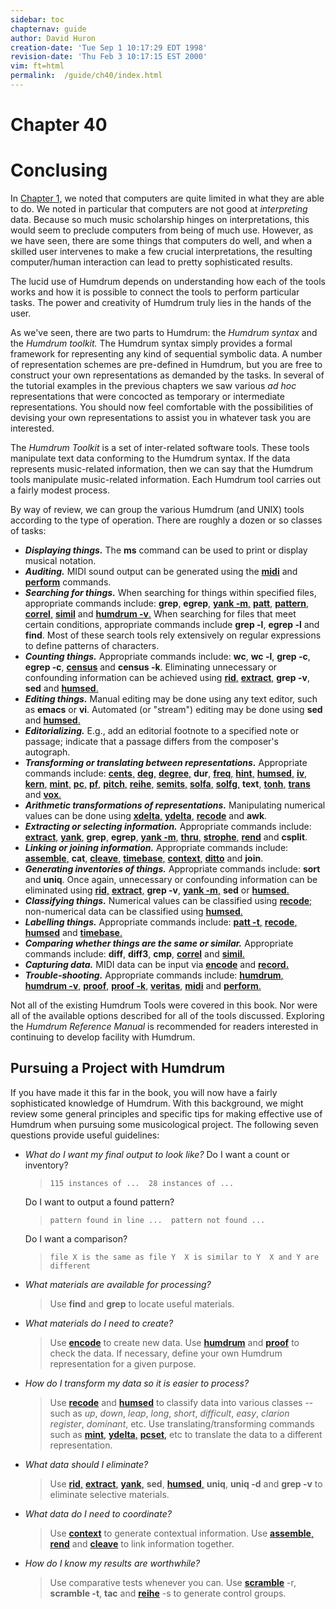 ```yaml
---
sidebar: toc
chapternav: guide
author: David Huron
creation-date: 'Tue Sep 1 10:17:29 EDT 1998'
revision-date: 'Thu Feb 3 10:17:15 EST 2000'
vim: ft=html
permalink:	/guide/ch40/index.html
---
```


<div class="chapter-heading">
<h1> Chapter 40 </h1>
<h1> Conclusing </h1>
</div>


In [Chapter 1,](/guide/ch01) we noted that computers are quite limited
in what they are able to do. We noted in particular that computers are
not good at *interpreting* data. Because so much music scholarship
hinges on interpretations, this would seem to preclude computers from
being of much use. However, as we have seen, there are some things that
computers do well, and when a skilled user intervenes to make a few
crucial interpretations, the resulting computer/human interaction can
lead to pretty sophisticated results.

The lucid use of Humdrum depends on understanding how each of the tools
works and how it is possible to connect the tools to perform particular
tasks. The power and creativity of Humdrum truly lies in the hands of
the user.

As we\'ve seen, there are two parts to Humdrum: the *Humdrum syntax* and
the *Humdrum toolkit.* The Humdrum syntax simply provides a formal
framework for representing any kind of sequential symbolic data. A
number of representation schemes are pre-defined in Humdrum, but you are
free to construct your own representations as demanded by the tasks. In
several of the tutorial examples in the previous chapters we saw various
*ad hoc* representations that were concocted as temporary or
intermediate representations. You should now feel comfortable with the
possibilities of devising your own representations to assist you in
whatever task you are interested.

The *Humdrum Toolkit* is a set of inter-related software tools. These
tools manipulate text data conforming to the Humdrum syntax. If the data
represents music-related information, then we can say that the Humdrum
tools manipulate music-related information. Each Humdrum tool carries
out a fairly modest process.

By way of review, we can group the various Humdrum (and UNIX) tools
according to the type of operation. There are roughly a dozen or so
classes of tasks:

-   ***Displaying things.*** The **ms** command can be used to print or
    display musical notation.
-   ***Auditing.*** MIDI sound output can be generated using the
    [**midi**](/tool/midi) and
    [**perform**](/tool/perform) commands.
-   ***Searching for things.*** When searching for things within
    specified files, appropriate commands include: **grep**, **egrep**,
    [**yank -m**,](/tool/yank) [**patt**,](/tool/patt)
    [**pattern**,](/tool/pattern)
    [**correl**,](/tool/correl) [**simil**](/tool/simil)
    and [**humdrum -v**.](/tool/humdrum) When searching for
    files that meet certain conditions, appropriate commands include
    **grep -l**, **egrep -l** and **find**. Most of these search tools
    rely extensively on regular expressions to define patterns of
    characters.
-   ***Counting things.*** Appropriate commands include: **wc**, **wc
    -l**, **grep -c**, **egrep -c**, [**census**](/tool/census)
    and **census -k**. Eliminating unnecessary or confounding
    information can be achieved using [**rid**,](/tool/rid)
    [**extract**,](/tool/extract) **grep -v**, **sed** and
    [**humsed**.](/tool/humsed)
-   ***Editing things.*** Manual editing may be done using any text
    editor, such as **emacs** or **vi**. Automated (or "stream")
    editing may be done using **sed** and
    [**humsed**.](/tool/humsed)
-   ***Editorializing.*** E.g., add an editorial footnote to a specified
    note or passage; indicate that a passage differs from the
    composer\'s autograph.
-   ***Transforming or translating between representations.***
    Appropriate commands include: [**cents**,](/tool/cents)
    [**deg**,](/tool/deg) [**degree**,](/tool/degree)
    **dur**, [**freq**,](/tool/freq)
    [**hint**,](/tool/hint) [**humsed**,](/tool/humsed)
    [**iv**,](/tool/iv) [**kern**,](/tool/kern)
    [**mint**,](/tool/mint) [**pc**,](/tool/pc)
    [**pf**,](/tool/pf) [**pitch**,](/tool/pitch)
    [**reihe**,](/tool/reihe)
    [**semits**,](/tool/semits)
    [**solfa**,](/tool/solfa) [**solfg**,](/tool/solfg)
    **text**, [**tonh**,](/tool/tonh)
    [**trans**](/tool/trans) and [**vox**.](/tool/vox)
-   ***Arithmetic transformations of representations.*** Manipulating
    numerical values can be done using
    [**xdelta**,](/tool/xdelta)
    [**ydelta**,](/tool/ydelta)
    [**recode**](/tool/recode) and **awk**.
-   ***Extracting or selecting information.*** Appropriate commands
    include: [**extract**,](/tool/extract)
    [**yank**,](/tool/yank) **grep**, **egrep**, [**yank
    -m**,](/tool/yank) [**thru**,](/tool/thru)
    [**strophe**,](/tool/strophe) [**rend**](/tool/rend)
    and **csplit**.
-   ***Linking or joining information.*** Appropriate commands include:
    [**assemble**,](/tool/assemble) **cat**,
    [**cleave**,](/tool/cleave)
    [**timebase**,](/tool/timebase)
    [**context**,](/tool/context)
    [**ditto**](/tool/ditto) and **join**.
-   ***Generating inventories of things.*** Appropriate commands
    include: **sort** and **uniq**. Once again, unnecessary or
    confounding information can be eliminated using
    [**rid**,](/tool/rid) [**extract**,](/tool/extract)
    **grep -v**, [**yank -m**,](/tool/yank) **sed** or
    [**humsed**.](/tool/humsed)
-   ***Classifying things.*** Numerical values can be classified using
    [**recode**;](/tool/recode) non-numerical data can be
    classified using [**humsed**.](/tool/humsed)
-   ***Labelling things.*** Appropriate commands include: [**patt
    -t**,](/tool/patt) [**recode**,](/tool/recode)
    [**humsed**](/tool/humsed) and
    [**timebase**.](/tool/timebase)
-   ***Comparing whether things are the same or similar.*** Appropriate
    commands include: **diff**, **diff3**, **cmp**,
    [**correl**](/tool/correl) and
    [**simil**.](/tool/simil)
-   ***Capturing data.*** MIDI data can be input via
    [**encode**](/tool/encode) and
    [**record.**](/tool/record)
-   ***Trouble-shooting.*** Appropriate commands include:
    [**humdrum**,](/tool/humdrum) [**humdrum
    -v**,](/tool/humdrum) [**proof**,](/tool/proof)
    [**proof -k**,](/tool/proof)
    [**veritas**,](/tool/veritas) [**midi**](/tool/midi)
    and [**perform**.](/tool/perform)

Not all of the existing Humdrum Tools were covered in this book. Nor
were all of the available options described for all of the tools
discussed. Exploring the *Humdrum Reference Manual* is recommended for
readers interested in continuing to develop facility with Humdrum.


Pursuing a Project with Humdrum
-------------------------------

If you have made it this far in the book, you will now have a fairly
sophisticated knowledge of Humdrum. With this background, we might
review some general principles and specific tips for making effective
use of Humdrum when pursuing some musicological project. The following
seven questions provide useful guidelines:

-   *What do I want my final output to look like?*
    Do I want a count or inventory?

    > `115 instances of ...  28 instances of ...`

    Do I want to output a found pattern?

    > `pattern found in line ...  pattern not found ...`

    Do I want a comparison?

    > `file X is the same as file Y  X is similar to Y  X and Y are different`

-   *What materials are available for processing?*

    > Use **find** and **grep** to locate useful materials.

-   *What materials do I need to create?*

    > Use [**encode**](/tool/encode) to create new data. Use
    > [**humdrum**](/tool/humdrum) and
    > [**proof**](/tool/proof) to check the data. If necessary,
    > define your own Humdrum representation for a given purpose.

-   *How do I transform my data so it is easier to process?*

    > Use [**recode**](/tool/recode) and
    > [**humsed**](/tool/humsed) to classify data into various
    > classes \-- such as *up*, *down*, *leap*, *long*, *short*,
    > *difficult*, *easy*, *clarion register*, *dominant*, etc.
    > Use translating/transforming commands such as
    > [**mint**,](/tool/mint)
    > [**ydelta**,](/tool/ydelta)
    > [**pcset**,](/tool/pcset) etc to translate the data to a
    > different representation.

-   *What data should I eliminate?*

    > Use [**rid**,](/tool/rid)
    > [**extract**,](/tool/extract)
    > [**yank**,](/tool/yank) **sed**,
    > [**humsed**,](/tool/humsed) **uniq**, **uniq -d** and
    > **grep -v** to eliminate selective materials.

-   *What data do I need to coordinate?*

    > Use [**context**](/tool/context) to generate contextual
    > information. Use [**assemble**,](/tool/assemble)
    > [**rend**](/tool/rend) and
    > [**cleave**](/tool/cleave) to link information together.

-   *How do I know my results are worthwhile?*

    > Use comparative tests whenever you can. Use
    > [**scramble**](/tool/scramble) -r, **scramble -t**,
    > **tac** and [**reihe**](/tool/reihe) -s to generate
    > control groups.

